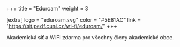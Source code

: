 +++
title = "Eduroam"
weight = 3

[extra]
logo = "eduroam.svg"
color = "#5E81AC"
link = "https://sit.pedf.cuni.cz/wi-fi/eduroam/"
+++

Akademická síť a WiFi zdarma pro všechny členy akademické obce.

